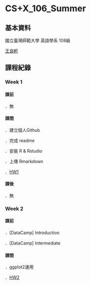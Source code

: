 # CS+X_106_Summer
## 基本資料
  國立臺灣師範大學 英語學系 108級

  [王良軒](https://www.facebook.com/profile.php?id=100000374356307)


## 課程紀錄

### Week 1 

#### 課前
  ．無
#### 課間
  ．建立個人Github

  ．完成 readme

  ．安裝 R & Rstudio

  ．上傳 Rmarkdown

  ．[HW1](https://jason10130021.github.io/CS-X_106_Summer/week%201/hw1.html)

#### 課後
  ．無
### Week 2  

#### 課前
  ．[DataCamp] Introduction
  
  ．[DataCamp] Intermediate

#### 課間
  ．ggplot2運用
  
  ．[HW2](https://jason10130021.github.io/CS-X_106_Summer/week%202/hw2_beaver1_.html)
